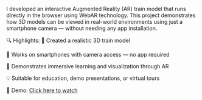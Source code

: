  I developed an interactive Augmented Reality (AR) train model that runs directly in the browser using WebAR technology. This project demonstrates how 3D models can be viewed in real-world environments using just a smartphone camera — without needing any app installation.

🔍 Highlights:
🚄 Created a realistic 3D train model

📱 Works on smartphones with camera access — no app required

🧠 Demonstrates immersive learning and visualization through AR

💡 Suitable for education, demo presentations, or virtual tours

🎥 Demo:
[Click here to watch](ar-train.mp4)

